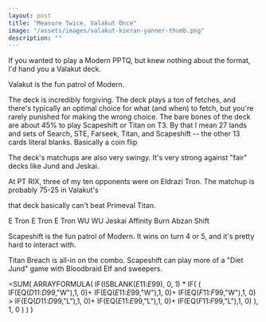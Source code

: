```yaml
---
layout: post
title: "Measure Twice, Valakut Once"
image: "/assets/images/valakut-kieran-yanner-thumb.png"
description: ""
---
```





If you wanted to play a Modern PPTQ, but knew nothing about the format, I'd hand you a Valakut deck. 



Valakut is the fun patrol of Modern.



The deck is incredibly forgiving. The deck plays a ton of fetches, and there's typically an optimal choice for what (and when) to fetch, but you're rarely punished for making the wrong choice. The bare bones of the deck are about 45% to play Scapeshift or Titan on T3. By that I mean 27 lands and sets of Search, STE, Farseek, Titan, and Scapeshift -- the other 13 cards literal blanks. Basically a coin flip

The deck's matchups are also very swingy. It's very strong against "fair" decks like Jund and Jeskai.








At PT RIX, three of my ten opponents were on Eldrazi Tron. The matchup is probably 75-25 in Valakut's


 that deck basically can't beat Primeval Titan.

E Tron
E Tron
E Tron
WU
WU
Jeskai
Affinity
Burn
Abzan
Shift







Scapeshift is the fun patrol of Modern. It wins on turn 4 or 5, and it's pretty hard to interact with.

Titan Breach is all-in on the combo. Scapeshift can play more of a "Diet Jund" game with Bloodbraid Elf and sweepers.





=SUM(
    ARRAYFORMULA(
        IF(ISBLANK($E$11:$E$99), 0, 1)
        *
        IF(
            (
                IF(EQ($D$11:$D$99,"W"),1, 0)+
                IF(EQ($E$11:$E$99,"W"),1, 0)+
                IF(EQ($F$11:$F$99,"W"),1, 0) >
                IF(EQ($D$11:$D$99,"L"),1, 0)+
                IF(EQ($E$11:$E$99,"L"),1, 0)+
                IF(EQ($F$11:$F$99,"L"),1, 0)
            ),
            1,
            0
        )
    )
)
